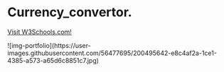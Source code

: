 # Currency_convertor.

<p><a href="https://vladimirsaenko.github.io/Portfolio-3/sites/site-37/Exchange-Currency-Calculator/index.html">Visit W3Schools.com!</a></p>
![img-portfolio](https://user-images.githubusercontent.com/56477695/200495642-e8c4af2a-1ce1-4385-a573-a65d6c8851c7.jpg)
